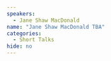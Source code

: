 ```yaml
---
speakers:
  - Jane Shaw MacDonald
name: "Jane Shaw MacDonald TBA"
categories:
  - Short Talks
hide: no
---
```


